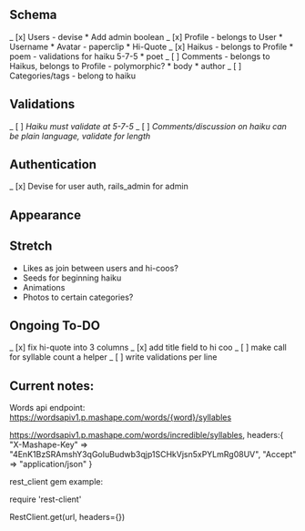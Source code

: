 ## Schema

_ [x] Users - devise
        * Add admin boolean
_ [x] Profile - belongs to User
        * Username
        * Avatar - paperclip
        * Hi-Quote
_ [x] Haikus - belongs to Profile
        * poem - validations for haiku 5-7-5
        * poet
_ [ ] Comments - belongs to Haikus, belongs to Profile - polymorphic?
        * body
        * author
_ [ ] Categories/tags - belong to haiku

## Validations

_ [ ]  _Haiku must validate at 5-7-5_
_ [ ]  _Comments/discussion on haiku can be plain language, validate for length_

## Authentication

_ [x]  Devise for user auth, rails_admin for admin

## Appearance


## Stretch
  * Likes as join between users and hi-coos?
  * Seeds for beginning haiku
  * Animations
  * Photos to certain categories?


## Ongoing To-DO

_ [x] fix hi-quote into 3 columns
_ [x] add title field to hi coo
_ [ ] make call for syllable count a helper
_ [ ] write validations per line



## Current notes:

Words api endpoint:
https://wordsapiv1.p.mashape.com/words/{word}/syllables

https://wordsapiv1.p.mashape.com/words/incredible/syllables,
  headers:{
    "X-Mashape-Key" => "4EnK1BzSRAmshY3qGoIuBudwb3qjp1SCHkVjsn5xPYLmRg08UV",
    "Accept" => "application/json"
  }

rest_client gem example:

require 'rest-client'

RestClient.get(url, headers={})
